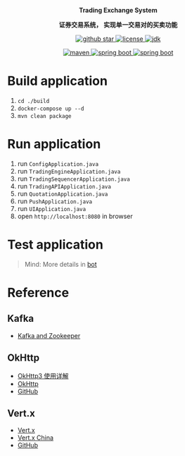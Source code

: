 <p align="center">
	<strong>Trading Exchange System</strong>
</p>
<p align="center">
	<strong>证券交易系统， 实现单一交易对的买卖功能</strong>
</p>
<p align="center">
    <a target="blank" href="https://github.com/Helltractor/trading-exchange-system">
        <img src="https://img.shields.io/github/stars/Helltractor/trading-exchange-system.svg?style=social" alt="github star"/>
    </a>
    <a target="_blank" href="https://opensource.org/licenses/MIT">
        <img src="https://img.shields.io/:license-MIT-blue.svg" alt="license"/>
    </a>
    <a target="_blank" href="https://github.com/Helltractor/trading-exchange-system">
        <img src='https://img.shields.io/badge/JDK-1.8.0_40+-green.svg' alt='jdk'/>
    </a>
<p/>
<p align="center">
    <a target="blank" href="https://github.com/Helltractor/trading-exchange-system">
        <img src='https://img.shields.io/badge/Maven-3.9.6-blue.svg' alt='maven'/>
    </a>
    <a target="_blank" href="https://github.com/Helltractor/trading-exchange-system">
        <img src='https://img.shields.io/badge/Spring%20Boot-3.2.0-green.svg' alt='spring boot'/>
    </a>
    <a target="_blank" href="https://github.com/Helltractor/trading-exchange-system">
        <img src='https://img.shields.io/badge/Spring%20Cloud-2023.0.0-green.svg' alt='spring boot'/>
    </a>
</p>

# Build application
1. `cd ./build`
2. `docker-compose up --d`
3. `mvn clean package`

# Run application
1. run `ConfigApplication.java`
2. run `TradingEngineApplication.java`
3. run `TradingSequencerApplication.java`
4. run `TradingAPIApplication.java`
5. run `QuotationApplication.java`
6. run `PushApplication.java`
7. run `UIApplication.java`
8. open `http://localhost:8080` in browser

# Test application
> Mind: More details in [bot](./build/bot/README.md)

# Reference

## Kafka

* [Kafka and Zookeeper](https://github.com/bitnami/containers/blob/main/bitnami/kafka/README.md)

## OkHttp
* [OkHttp3 使用详解](https://www.cnblogs.com/liyutian/p/9473747.html)
* [OkHttp](https://square.github.io/okhttp/)
* [GitHub](https://github.com/square/okhttp)

## Vert.x

* [Vert.x](https://vertx.io/)
* [Vert.x China](https://vertx-china.github.io/)
* [GitHub](https://github.com/vert-x3)

